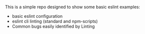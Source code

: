 This is a simple repo designed to show some basic eslint examples:

* basic eslint configuration
* eslint cli linting (standard and npm-scripts)
* Common bugs easily identified by Linting
